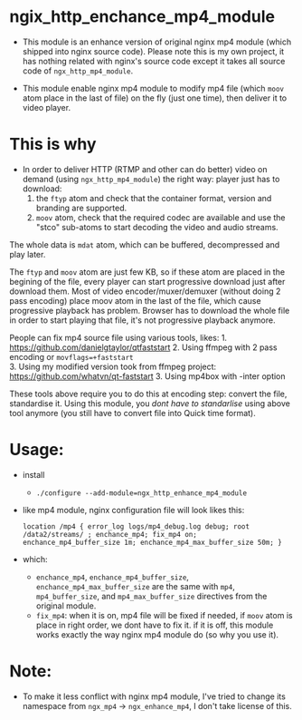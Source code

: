 # ngix_http_enchance_mp4_module

- This module is an enhance version of original nginx mp4 module (which shipped into nginx source code). Please note this is my own project, it has nothing related with nginx's source code except it takes all source code of ``ngx_http_mp4_module``.

- This module enable nginx mp4 module to modify mp4 file (which ``moov`` atom place in the last of file) on the fly (just one time), then deliver it to video player. 

# This is why
- In order to deliver HTTP (RTMP and other can do better) video on demand (using ``ngx_http_mp4_module``) the right way: player just has to download:
    1. the ``ftyp`` atom and check that the container format, version and branding are supported.
    2. ``moov`` atom, check that the required codec are available and use the "stco" sub-atoms to start decoding the video and audio streams.

The whole data is ``mdat`` atom, which can be buffered, decompressed and play later. 

The ``ftyp`` and ``moov`` atom are just few KB, so if these atom are placed in the begining of the file, every player can start progressive download just after download them. 
Most of video encoder/muxer/demuxer (without doing 2 pass encoding) place moov atom in the last of the file, which cause progressive playback has problem. Browser has to download the whole file in order to start playing that file, it's not progressive playback anymore.

People can fix mp4 source file using various tools, likes:
    1. https://github.com/danielgtaylor/qtfaststart
    2. Using ffmpeg with 2 pass encoding or ``movflags=+faststart``  
    3. Using my modified version took from ffmpeg project: https://github.com/whatvn/qt-faststart 
    3. Using mp4box with -inter option


These tools above require you to do this at encoding step: convert the file, standardise it. 
Using this module, you *dont have to standarlise* using above tool anymore (you still have to convert file into Quick time format). 


# Usage:

- install 
    - ``./configure --add-module=ngx_http_enhance_mp4_module``

- like mp4 module, nginx configuration file will look likes this:

  `location /mp4 {
                error_log logs/mp4_debug.log debug;
                root /data2/streams/ ;
                enchance_mp4;
                fix_mp4 on;
                enchance_mp4_buffer_size 1m;
                enchance_mp4_max_buffer_size 50m;
    }`

- which:
    - ``enchance_mp4``, ``enchance_mp4_buffer_size``, ``enchance_mp4_max_buffer_size`` are the same with ``mp4``, ``mp4_buffer_size``, and ``mp4_max_buffer_size`` directives from the original module.
    - ``fix_mp4``: when it is on, mp4 file will be fixed if needed, if ``moov`` atom is place in right order, we dont have to fix it. if it is off, this module works exactly the way nginx mp4 module do (so why you use it).


# Note:
- To make it less conflict with nginx mp4 module, I've tried to change its namespace from ``ngx_mp4`` -> ``ngx_enhance_mp4``, I don't take license of this. 

    





